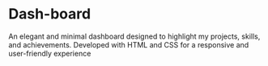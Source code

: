 # Dash-board
An elegant and minimal dashboard designed to highlight my projects, skills, and achievements. Developed with HTML and CSS for a responsive and user-friendly experience
